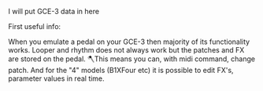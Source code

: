 I will put GCE-3 data in here

First useful info:

When you emulate a pedal on your GCE-3 then majority of its functionality works.
Looper and rhythm does not always work but the patches and FX are stored on the pedal.
🪓This means you can, with midi command, change patch.
And for the "4" models (B1XFour etc) it is possible to edit FX's, parameter values in real time.
